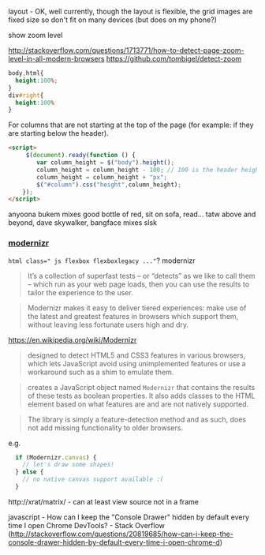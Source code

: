 

layout - OK, well currently, though the layout is flexible, the grid images are fixed size so don't fit on many devices (but does on my phone?)

show zoom level

http://stackoverflow.com/questions/1713771/how-to-detect-page-zoom-level-in-all-modern-browsers
https://github.com/tombigel/detect-zoom


```css
body,html{
  height:100%;
}
div#right{
  height:100%
}
```

For columns that are not starting at the top of the page (for example: if they are starting below the header).

```html
<script>
     $(document).ready(function () {
        var column_height = $("body").height();
        column_height = column_height - 100; // 100 is the header height
        column_height = column_height + "px";
        $("#column").css("height",column_height);
    });
</script>
```


anyoona
bukem mixes
good bottle of red, sit on sofa, read...
tatw above and beyond, dave skywalker, bangface mixes slsk




### [modernizr](https://modernizr.com/)

`html class=" js flexbox flexboxlegacy ..."`? modernizr

>It’s a collection of superfast tests – or “detects” as we like to call them – which run as your web page loads, then you can use the results to tailor the experience to the user.

>Modernizr makes it easy to deliver tiered experiences: make use of the latest and greatest features in browsers which support them, without leaving less fortunate users high and dry.

https://en.wikipedia.org/wiki/Modernizr
>designed to detect HTML5 and CSS3 features in various browsers, which lets JavaScript avoid using unimplemented features or use a workaround such as a shim to emulate them. 

>creates a JavaScript object named `Modernizr` that contains the results of these tests as boolean properties. It also adds classes to the HTML element based on what features are and are not natively supported.

>The library is simply a feature-detection method and as such, does not add missing functionality to older browsers.

e.g. 

```js
  if (Modernizr.canvas) {
    // let's draw some shapes!
  } else {
    // no native canvas support available :(
  }
```




http://xrat/matrix/ - can at least view source not in a frame

javascript - How can I keep the "Console Drawer" hidden by default every time I open Chrome DevTools? - Stack Overflow (http://stackoverflow.com/questions/20819685/how-can-i-keep-the-console-drawer-hidden-by-default-every-time-i-open-chrome-d)
